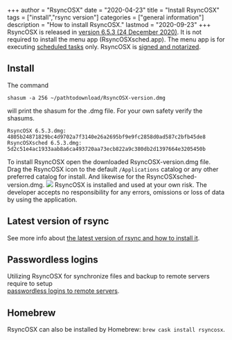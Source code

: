 +++
author = "RsyncOSX"
date = "2020-04-23"
title =  "Install RsyncOSX"
tags = ["install","rsync version"]
categories = ["general information"]
description = "How to install RsyncOSX."
lastmod = "2020-09-23"
+++
RsyncOSX is released in [version 6.5.3 (24 December 2020)](https://github.com/rsyncOSX/RsyncOSX/releases/tag/v6.5.3). It is not required to install the menu app (RsyncOSXsched.app). The menu app is for executing [scheduled tasks](/post/scheduletasks) only. RsyncOSX is [signed and notarized](/post/notarized/).

## Install

The command

`shasum -a 256 ~/pathtodownload/RsyncOSX-version.dmg`

will print the shasum for the .dmg file. For your own safety verify the shasums.

`RsyncOSX 6.5.3.dmg: 4805b24871829bc4d9702a7f3140e26a2695bf9e9fc2858d0ad587c2bfb45de8`  
`RsyncOSXsched 6.5.3.dmg: 5d2c51e4ac1933aab8a6ca493720aa73ecb822a9c380db2d1397664e3205450b`

To install RsyncOSX open the downloaded RsyncOSX-version.dmg file. Drag the RsyncOSX icon to the default `/Applications` catalog or any other preferred catalog for install. And likewise for the RsyncOSXsched-version.dmg.
![](/images/RsyncOSX/master/install/install.png)
RsyncOSX is installed and used at your own risk. The developer accepts no responsibility for any errors, omissions or loss of data by using the application.

## Latest version of rsync

See more info about [the latest version of rsync and how to install it](/post/rsync/).

## Passwordless logins

Utilizing RsyncOSX for synchronize files and backup to remote servers require to setup  
[passwordless logins to remote servers](/post/remotelogins/).

## Homebrew

RsyncOSX can also be installed by Homebrew: `brew cask install rsyncosx`.
